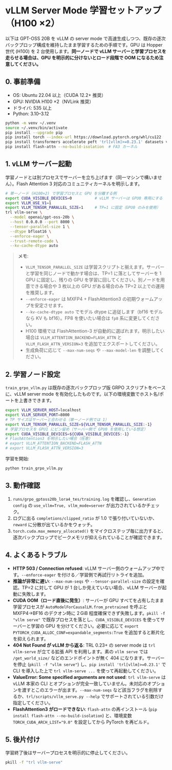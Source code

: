 # vLLM Server Mode 学習セットアップ（H100 ×2）

以下は GPT-OSS 20B を vLLM の server mode で高速生成しつつ、既存の逐次バックプロップ構成を維持したまま学習するための手順です。GPU は Hopper 世代 (H100) を 2 台使用します。**同一ノードで vLLM サーバーと学習プロセスを走らせる場合は、GPU を明示的に分けないとロード段階で OOM になるため注意してください。**

## 0. 事前準備
- OS: Ubuntu 22.04 以上（CUDA 12.2+ 推奨）
- GPU: NVIDIA H100 ×2（NVLink 推奨）
- ドライバ: 535 以上
- Python: 3.10–3.12

```bash
python -m venv ~/.venv
source ~/.venv/bin/activate
pip install --upgrade pip
pip install torch --index-url https://download.pytorch.org/whl/cu122
pip install transformers accelerate peft 'trl[vllm]>=0.23.1' datasets vllm==0.5.4.post1
pip install flash-attn --no-build-isolation  # FA3 カーネル
```

## 1. vLLM サーバー起動
学習ノードとは別プロセスでサーバーを立ち上げます（同一マシンで構いません）。Flash Attention 3 対応のコミュニティカーネルを明示します。

```bash
# 単一ノード (H100×2) で学習プロセスと GPU を分離する例
export CUDA_VISIBLE_DEVICES=0          # vLLM サーバーは GPU0 専用にする
export VLLM_USE_V1=1
export VLLM_TENSOR_PARALLEL_SIZE=1     # TP=1 に固定（GPU0 のみを使用）
trl vllm-serve \
  --model openai/gpt-oss-20b \
  --host 0.0.0.0 --port 8000 \
  --tensor-parallel-size 1 \
  --dtype bfloat16 \
  --enforce-eager \
  --trust-remote-code \
  --kv-cache-dtype auto
```

> **メモ**:  
> - `VLLM_TENSOR_PARALLEL_SIZE` は学習スクリプトと揃えます。サーバーと学習を同じノードで動かす場合は、TP=1 に落としてサーバーを 1 GPU に固定し、残りの GPU を学習に回してください。別ノードを用意できる場合や 3 枚以上の GPU がある場合のみ TP=2 以上での運用を推奨します。  
> - `--enforce-eager` は MXFP4 + FlashAttention3 の初期ウォームアップを安定させます。  
> - `--kv-cache-dtype auto` でモデル dtype に追従します（bf16 モデルなら KV も bf16）。FP8 を使いたい場合は `fp8` 系に変更してください。  
> - H100 環境では FlashAttention-3 が自動的に選ばれます。明示したい場合は `VLLM_ATTENTION_BACKEND=FLASH_ATTN` と `VLLM_FLASH_ATTN_VERSION=3` を追加でエクスポートしてください。
> - 生成負荷に応じて `--max-num-seqs` や `--max-model-len` を調整してください。

## 2. 学習ノード設定
`train_grpo_vllm.py` は既存の逐次バックプロップ版 GRPO スクリプトをベースに、vLLM server mode を有効化したものです。以下の環境変数でホスト名/ポートを上書きできます。

```bash
export VLLM_SERVER_HOST=localhost
export VLLM_SERVER_PORT=8000
# TP サイズはサーバーと合わせる（単一ノード例では 1）
export VLLM_TENSOR_PARALLEL_SIZE=${VLLM_TENSOR_PARALLEL_SIZE:-1}
# 学習プロセスを GPU1 にピン留め（サーバー側で GPU0 を使用している想定）
export CUDA_VISIBLE_DEVICES=${CUDA_VISIBLE_DEVICES:-1}
# FlashAttention3 を明示したい場合（任意）
# export VLLM_ATTENTION_BACKEND=FLASH_ATTN
# export VLLM_FLASH_ATTN_VERSION=3
```

学習を開始:
```bash
python train_grpo_vllm.py
```

## 3. 動作確認
1. `runs/grpo_gptoss20b_lora4_tes/training.log` を確認し、`Generation config` の `use_vllm=True, vllm_mode=server` が出力されているかチェック。
2. ログに出る `completions/clipped_ratio` が 1.0 で張り付いていないか、`reward` に分散が出ているかをウォッチ。  
3. `torch.cuda.max_memory_allocated()` をマイクロステップ毎に出力すると、逐次バックプロップでピークメモリが抑えられていることが確認できます。

## 4. よくあるトラブル
- **HTTP 503 / Connection refused**: vLLM サーバー側のウォームアップ中です。`--enforce-eager` を付ける／学習側で再試行リトライを追加。
- **推論が非常に遅い**: `--max-num-seqs` や `--tensor-parallel-size` の設定を確認。TP=2 に対して GPU が 1 台しか見えていない場合、vLLM サーバーが起動に失敗します。
- **CUDA OOM（ロード直後に発生）**: サーバーが GPU すべてを占有したまま学習プロセスが `AutoModelForCausalLM.from_pretrained` を呼ぶと MXFP4→BF16 のデクオン時に 2 GiB 程度確保できず失敗します。`pkill -f "vllm serve"` で既存プロセスを落とし、`CUDA_VISIBLE_DEVICES` を使ってサーバーと学習の GPU を分けてください。必要に応じて `export PYTORCH_CUDA_ALLOC_CONF=expandable_segments:True` を追加すると断片化を抑えられます。
- **404 Not Found が vLLM から返る**: TRL 0.23+ の server mode は `trl vllm-serve` が立てる拡張 API を利用します。素の `vllm serve` では `/get_world_size/` などのエンドポイントが無く 404 になります。サーバーを停止 (`pkill -f "vllm serve"`) し、`pip install 'trl[vllm]>=0.23.1'` で CLI を導入した上で `trl vllm-serve ...` を使って再起動してください。
- **ValueError: Some specified arguments are not used**: `trl vllm-serve` は vLLM 本家の CLI とオプションが完全一致していません。未対応のオプションを渡すとこのエラーが出ます。`--max-num-seqs` など該当フラグを削除するか、`trl/scripts/vllm_serve.py --help` でサポートされている引数だけ指定してください。
- **FlashAttention3 がロードできない**: `flash-attn` の再インストール (`pip install flash-attn --no-build-isolation`) と、環境変数 `TORCH_CUDA_ARCH_LIST="9.0"` を設定してから PyTorch を再ビルド。

## 5. 後片付け
学習終了後はサーバープロセスを明示的に停止してください。
```bash
pkill -f "trl vllm-serve"
```
